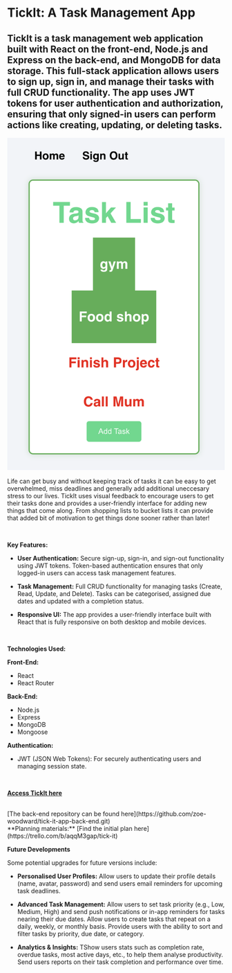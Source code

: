 # TickIt: A Task Management App
## TickIt is a task management web application built with React on the front-end, Node.js and Express on the back-end, and MongoDB for data storage. This full-stack application allows users to sign up, sign in, and manage their tasks with full CRUD functionality. The app uses JWT tokens for user authentication and authorization, ensuring that only signed-in users can perform actions like creating, updating, or deleting tasks.

![TickIt Home Page](public/assets/TickIt-preview.png)

Life can get busy and without keeping track of tasks it can be easy to get overwhelmed, miss deadlines and generally add additional uneccesary stress to our lives. TickIt uses visual feedback to encourage users to get their tasks done and provides a user-friendly interface for adding new things that come along. From shopping lists to bucket lists it can provide that added bit of motivation to get things done sooner rather than later!

<br />

**Key Features:**

* **User Authentication:** Secure sign-up, sign-in, and sign-out functionality using JWT tokens. Token-based authentication ensures that only logged-in users can access task management features.

* **Task Management:** Full CRUD functionality for managing tasks (Create, Read, Update, and Delete). Tasks can be categorised, assigned due dates and updated with a completion status.

* **Responsive UI:** The app provides a user-friendly interface built with React that is fully responsive on both desktop and mobile devices.


<br />

**Technologies Used:**

**Front-End:**
* React
* React Router

**Back-End:**
* Node.js
* Express
* MongoDB
* Mongoose

**Authentication:**
* JWT (JSON Web Tokens): For securely authenticating users and managing session state.

<br />

[**Access TickIt here**]()

<br />
[The back-end repository can be found here](https://github.com/zoe-woodward/tick-it-app-back-end.git)

<br />
**Planning materials:**
[Find the initial plan here](https://trello.com/b/aqqM3gap/tick-it)

<br />

**Future Developments**

Some potential upgrades for future versions include:


* **Personalised User Profiles:** Allow users to update their profile details (name, avatar, password) and send users email reminders for upcoming task deadlines.

* **Advanced Task Management:**
Allow users to set task priority (e.g., Low, Medium, High) and send push notifications or in-app reminders for tasks nearing their due dates.
Allow users to create tasks that repeat on a daily, weekly, or monthly basis.
Provide users with the ability to sort and filter tasks by priority, due date, or category.

* **Analytics & Insights:**
TShow users stats such as completion rate, overdue tasks, most active days, etc., to help them analyse productivity.
Send users reports on their task completion and performance over time.





